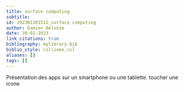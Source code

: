 ```yaml
---
title: surface computing
subtitle:
id: 202301301512_surface computing
author: Damien Belvèze
date: 30-01-2023
link_citations: true
bibliography: mylibrary.bib
biblio_style: csl\ieee.csl
aliases: []
tags: []
---
```


Présentation des apps sur un smartphone ou une tablette. toucher une icone 




